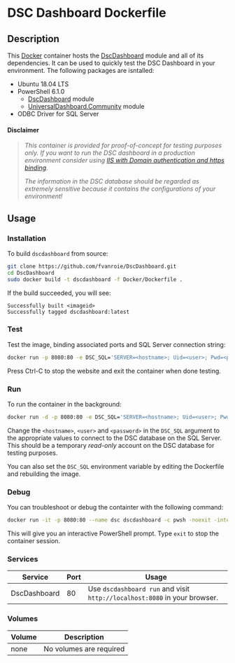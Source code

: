 # DSC Dashboard Dockerfile

## Description

This [Docker](http://docker.com) container hosts the [DscDashboard](https://github.com/fvanroie/DscDashboard) module and all of its dependencies.
It can be used to quickly test the DSC Dashboard in your environment. The following packages are isntalled:
- Ubuntu 18.04 LTS
- PowerShell 6.1.0
    - [DscDashboard](https://github.com/fvanroie/DscDashboard) module
    - [UniversalDashboard.Community](http://poshud.com) module
- ODBC Driver for SQL Server

#### Disclaimer

> *This container is provided for proof-of-concept for testing purposes only.
> If you want to run the DSC dashboard in a production environment
> consider using [IIS with Domain authentication and https binding](#).*
>
> *The information in the DSC database should be regarded as extremely sensitive because it contains
> the configurations of your environment!*


## Usage

### Installation

To build `dscdashboard` from source:

```bash
git clone https://github.com/fvanroie/DscDashboard.git
cd DscDashboard
sudo docker build -t dscdashboard -f Docker/Dockerfile .
```

If the build succeeded, you will see:

    Successfully built <imageid>
    Successfully tagged dscdashboard:latest

### Test

Test the image, binding associated ports and SQL Server connection string:

```bash
docker run -p 8080:80 -e DSC_SQL='SERVER=<hostname>; Uid=<user>; Pwd=<password>' --name dsc dscdashboard
```
Press Ctrl-C to stop the website and exit the container when done testing.

### Run

To run the container in the background:

```bash
docker run -d -p 8080:80 -e DSC_SQL='SERVER=<hostname>; Uid=<user>; Pwd=<password>' --name dsc dscdashboard
```

Change the `<hostname>`, `<user>` and `<password>` in the `DSC_SQL` argument to the appropriate values to
connect to the DSC database on the SQL Server. This should be a temporary *read-only* account on the DSC database
for testing purposes.

You can also set the `DSC_SQL` environment variable by editing the Dockerfile and rebuilding the image.

### Debug

You can troubleshoot or debug the containter with the following command:

```bash
docker run -it -p 8080:80 --name dsc dscdashboard -c pwsh -noexit -interactive
```

This will give you an interactive PowerShell prompt. Type `exit` to stop the container session.

### Services

Service     | Port | Usage
------------|------|------
DscDashboard|   80 | Use `dscdashboard run` and visit `http://localhost:8080` in your browser.


### Volumes

Volume          | Description
----------------|-------------
none            | No volumes are required
